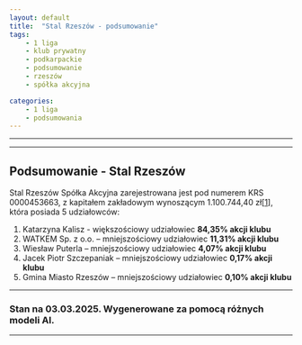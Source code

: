 ```yaml
---
layout: default
title:  "Stal Rzeszów - podsumowanie"
tags: 
    - 1 liga
    - klub prywatny
    - podkarpackie
    - podsumowanie
    - rzeszów
    - spółka akcyjna

categories:
    - 1 liga
    - podsumowania
---
```


[1]: https://stalrzeszow.pl/wp-content/uploads/2024/04/Sprawozdanie-zarzadu-za-okres-01.07.2022-30.06.2023.pdf

---

---

## Podsumowanie - Stal Rzeszów
Stal Rzeszów Spółka Akcyjna zarejestrowana jest pod numerem KRS 0000453663, z kapitałem zakładowym wynoszącym 1.100.744,40 zł\[[1]\], która posiada 5 udziałowców:

1. Katarzyna Kalisz - większościowy udziałowiec **84,35% akcji klubu**
2. WATKEM Sp. z o.o. – mniejszościowy udziałowiec **11,31% akcji klubu**
3. Wiesław Puterla – mniejszościowy udziałowiec **4,07% akcji klubu**
4. Jacek Piotr Szczepaniak – mniejszościowy udziałowiec **0,17% akcji klubu**
5. Gmina Miasto Rzeszów – mniejszościowy udziałowiec **0,10% akcji klubu**

---

### Stan na 03.03.2025. Wygenerowane za pomocą różnych modeli AI.

---